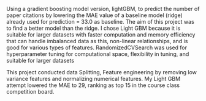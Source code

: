 Using a gradient boosting model version, lightGBM, to predict the number of paper citations by lowering the MAE value of a baseline model (ridge) already used for prediction = 33.0 as baseline. The aim of this project was to find a better model than the ridge. I chose Light GBM because it is suitable for larger datasets with faster computation and memory efficiency that can handle 
imbalanced data as this, non-linear relationships, and is good for various types of features. RandomizedCVSearch was used for hyperparameter tuning for computational space, flexibility in tuning, and suitable for larger datasets

This project conducted data Splitting, Feature engineering by removing low variance features and normalizing numerical features. My Light GBM attempt lowered the MAE to 29, ranking as top 15 in the course class competition board.
